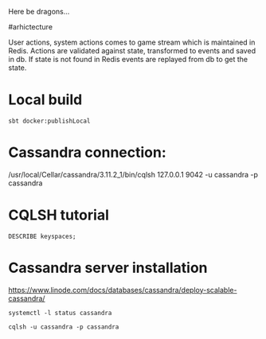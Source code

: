 Here be dragons...

#arhictecture

User actions, system actions comes to game stream which is maintained in Redis.
Actions are validated against state, transformed to events and saved in db.
If state is not found in Redis events are replayed from db to get the state.


# Local build
`sbt docker:publishLocal`

# Cassandra connection:
/usr/local/Cellar/cassandra/3.11.2_1/bin/cqlsh 127.0.0.1 9042 -u cassandra -p cassandra


# CQLSH tutorial

```
DESCRIBE keyspaces;
```

# Cassandra server installation
https://www.linode.com/docs/databases/cassandra/deploy-scalable-cassandra/
```
systemctl -l status cassandra

cqlsh -u cassandra -p cassandra
```
